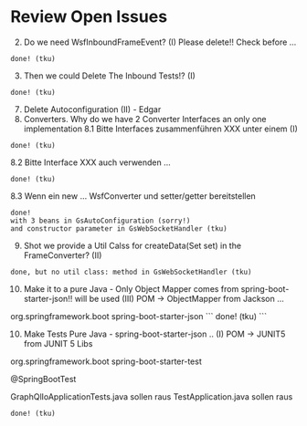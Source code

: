 
# Review Open Issues 

2. Do we need WsfInboundFrameEvent? (I)
Please delete!! Check before ... 
```
done! (tku)
```
3. Then we could Delete The Inbound Tests!? (I) 
```
done! (tku)
```
7. Delete Autoconfiguration (II) - Edgar 
8. Converters. Why do we have 2 Converter Interfaces an only one implementation
8.1 Bitte Interfaces zusammenführen XXX unter einem (I)
```
done! (tku)
```
8.2 Bitte Interface XXX auch verwenden ... 
```
done! (tku)
```
8.3 Wenn ein new ... WsfConverter und setter/getter bereitstellen 
```
done!
with 3 beans in GsAutoConfiguration (sorry!)
and constructor parameter in GsWebSocketHandler (tku)
```
9. Shot we provide a Util Calss for createData(Set<String> set) in the FrameConverter? (II)
```
done, but no util class: method in GsWebSocketHandler (tku)
```
10. Make it to a pure Java - Only Object Mapper comes from spring-boot-starter-json!! will be used (III)
POM ->  ObjectMapper from Jackson ... 

<dependency>
			<groupId>org.springframework.boot</groupId>
			<artifactId>spring-boot-starter-json</artifactId>
</dependency>
```
done! (tku)
```

10. Make Tests Pure Java - spring-boot-starter-json .. (I) 
POM ->  JUNIT5 from JUNIT 5 Libs 

<dependency>
			<groupId>org.springframework.boot</groupId>
			<artifactId>spring-boot-starter-test</artifactId>
</dependency>

@SpringBootTest 

GraphQlIoApplicationTests.java	sollen raus
TestApplication.java sollen raus 
```
done! (tku)
```
